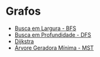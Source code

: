 # Grafos

- [Busca em Largura - BFS]
- [Busca em Profundidade - DFS]
- [Dijkstra]
- [Árvore Geradora Mínima - MST]




[Busca em Largura - BFS]: https://github.com/alexistoigo/lab/blob/master/Grafos/rep/bfs.md#busca-em-largura---bfs
[Busca em Profundidade - DFS]: https://github.com/alexistoigo/lab/blob/master/Grafos/rep/dfs.md#busca-em-profundidade---dfs
[Dijkstra]: https://github.com/alexistoigo/lab/blob/master/Grafos/rep/dijkstra.md#dijkstra
[Árvore Geradora Mínima - MST]: todo



